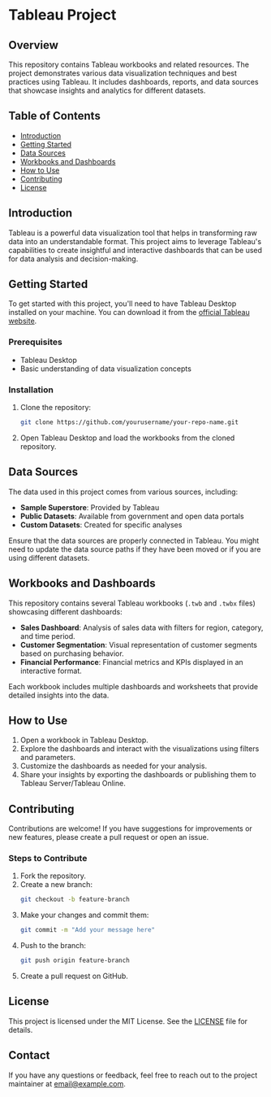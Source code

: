 # Tableau Project

## Overview

This repository contains Tableau workbooks and related resources. The project demonstrates various data visualization techniques and best practices using Tableau. It includes dashboards, reports, and data sources that showcase insights and analytics for different datasets.

## Table of Contents

- [Introduction](#introduction)
- [Getting Started](#getting-started)
- [Data Sources](#data-sources)
- [Workbooks and Dashboards](#workbooks-and-dashboards)
- [How to Use](#how-to-use)
- [Contributing](#contributing)
- [License](#license)

## Introduction

Tableau is a powerful data visualization tool that helps in transforming raw data into an understandable format. This project aims to leverage Tableau's capabilities to create insightful and interactive dashboards that can be used for data analysis and decision-making.

## Getting Started

To get started with this project, you'll need to have Tableau Desktop installed on your machine. You can download it from the [official Tableau website](https://www.tableau.com/products/desktop).

### Prerequisites

- Tableau Desktop
- Basic understanding of data visualization concepts

### Installation

1. Clone the repository:
    ```bash
    git clone https://github.com/yourusername/your-repo-name.git
    ```
2. Open Tableau Desktop and load the workbooks from the cloned repository.

## Data Sources

The data used in this project comes from various sources, including:

- **Sample Superstore**: Provided by Tableau
- **Public Datasets**: Available from government and open data portals
- **Custom Datasets**: Created for specific analyses

Ensure that the data sources are properly connected in Tableau. You might need to update the data source paths if they have been moved or if you are using different datasets.

## Workbooks and Dashboards

This repository contains several Tableau workbooks (`.twb` and `.twbx` files) showcasing different dashboards:

- **Sales Dashboard**: Analysis of sales data with filters for region, category, and time period.
- **Customer Segmentation**: Visual representation of customer segments based on purchasing behavior.
- **Financial Performance**: Financial metrics and KPIs displayed in an interactive format.

Each workbook includes multiple dashboards and worksheets that provide detailed insights into the data.

## How to Use

1. Open a workbook in Tableau Desktop.
2. Explore the dashboards and interact with the visualizations using filters and parameters.
3. Customize the dashboards as needed for your analysis.
4. Share your insights by exporting the dashboards or publishing them to Tableau Server/Tableau Online.

## Contributing

Contributions are welcome! If you have suggestions for improvements or new features, please create a pull request or open an issue.

### Steps to Contribute

1. Fork the repository.
2. Create a new branch:
    ```bash
    git checkout -b feature-branch
    ```
3. Make your changes and commit them:
    ```bash
    git commit -m "Add your message here"
    ```
4. Push to the branch:
    ```bash
    git push origin feature-branch
    ```
5. Create a pull request on GitHub.

## License

This project is licensed under the MIT License. See the [LICENSE](LICENSE) file for details.

## Contact

If you have any questions or feedback, feel free to reach out to the project maintainer at [email@example.com](mailto:moyukhroynnitsbz@gmail.com).

